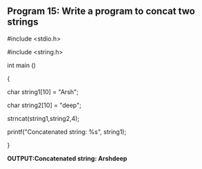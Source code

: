 ## Program 15: Write a program to concat two strings

#include <stdio.h>

#include <string.h>

int main () 

{

  char string1[10] = "Arsh";
     
  char string2[10] = "deep";
     
  strncat(string1,string2,4);
     
  printf("Concatenated string: %s", string1);

     
}

**OUTPUT:Concatenated string: Arshdeep**
